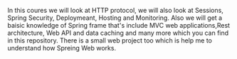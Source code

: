 In this coures we will look at HTTP protocol, we will also look at Sessions, Spring Security, Deploymeant, Hosting and Monitoring.
Also we will get a baisic knowledge of Spring frame that's include MVC web applications,Rest architecture, Web API and data caching and many more which you can find in this repository. There is a small web project too which is help me to understand how Spreing Web works.
